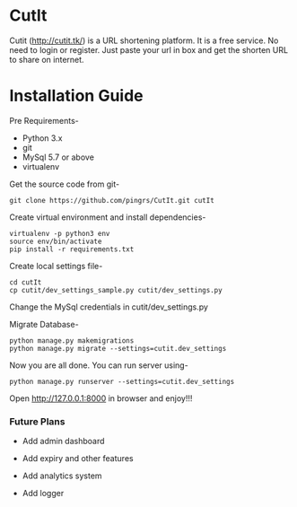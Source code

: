 # CutIt
Cutit (<http://cutit.tk/>) is a URL shortening platform. It is a free service. No need to login or register. Just paste your url in box and get the shorten URL to share on internet.

# Installation Guide
Pre Requirements-
- Python 3.x
- git
- MySql 5.7 or above
- virtualenv

Get the source code from git-
```
git clone https://github.com/pingrs/CutIt.git cutIt
```
Create virtual environment and install dependencies-
```
virtualenv -p python3 env
source env/bin/activate
pip install -r requirements.txt
```
Create local settings file-
```
cd cutIt
cp cutit/dev_settings_sample.py cutit/dev_settings.py
```
Change the MySql credentials in cutit/dev_settings.py

Migrate Database-
```
python manage.py makemigrations
python manage.py migrate --settings=cutit.dev_settings
```
Now you are all done. You can run server using-
```
python manage.py runserver --settings=cutit.dev_settings
```
Open <http://127.0.0.1:8000> in browser and enjoy!!!


### Future Plans

* Add admin dashboard

* Add expiry and other features

* Add analytics system

* Add logger
